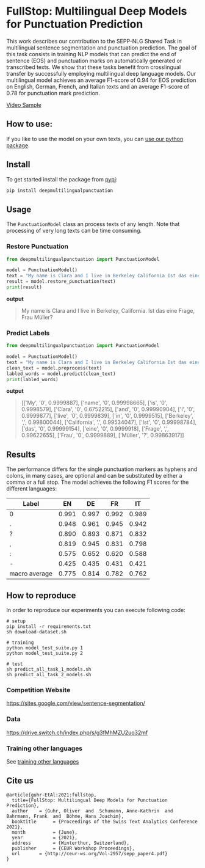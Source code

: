 # FullStop: Multilingual Deep Models for Punctuation Prediction

This work describes our contribution to the SEPP-NLG Shared Task in multilingual sentence segmentation and punctuation prediction.
The goal of this task consists in training NLP models that can predict the end of sentence (EOS) and punctuation marks on automatically
generated or transcribed texts. We show that these tasks benefit from crosslingual transfer by successfully employing multilingual deep
language models. Our multilingual model achieves an average F1-score of 0.94 for EOS prediction on English, German, French, and
Italian texts and an average F1-score of 0.78 for punctuation mark prediction.

[Video Sample](https://user-images.githubusercontent.com/3495355/150677531-13f2037d-8673-4e34-8769-0da1784c2fe7.mp4)

## How to use:

If you like to use the model on your own texts, you can [use our python package](https://github.com/oliverguhr/deepmultilingualpunctuation/).

## Install 

To get started install the package from [pypi](https://pypi.org/project/deepmultilingualpunctuation/):

```bash
pip install deepmultilingualpunctuation
```

## Usage
The ```PunctuationModel``` class an process texts of any length. Note that processing of very long texts can be time consuming.

### Restore Punctuation
```python
from deepmultilingualpunctuation import PunctuationModel

model = PunctuationModel()
text = "My name is Clara and I live in Berkeley California Ist das eine Frage Frau Müller"
result = model.restore_punctuation(text)
print(result)
```

**output**
> My name is Clara and I live in Berkeley, California. Ist das eine Frage, Frau Müller?


### Predict Labels 
```python
from deepmultilingualpunctuation import PunctuationModel

model = PunctuationModel()
text = "My name is Clara and I live in Berkeley California Ist das eine Frage Frau Müller"
clean_text = model.preprocess(text)
labled_words = model.predict(clean_text)
print(labled_words)
```

**output**

> [['My', '0', 0.9999887], ['name', '0', 0.99998665], ['is', '0', 0.9998579], ['Clara', '0', 0.6752215], ['and', '0', 0.99990904], ['I', '0', 0.9999877], ['live', '0', 0.9999839], ['in', '0', 0.9999515], ['Berkeley', ',', 0.99800044], ['California', '.', 0.99534047], ['Ist', '0', 0.99998784], ['das', '0', 0.99999154], ['eine', '0', 0.9999918], ['Frage', ',', 0.99622655], ['Frau', '0', 0.9999889], ['Müller', '?', 0.99863917]]




## Results 

The performance differs for the single punctuation markers as hyphens and colons, in many cases, are optional and can be substituted by either a comma or a full stop. The model achieves the following F1 scores for the different languages:

| Label         | EN    | DE    | FR    | IT    |
| ------------- | ----- | ----- | ----- | ----- |
| 0             | 0.991 | 0.997 | 0.992 | 0.989 |
| .             | 0.948 | 0.961 | 0.945 | 0.942 |
| ?             | 0.890 | 0.893 | 0.871 | 0.832 |
| ,             | 0.819 | 0.945 | 0.831 | 0.798 |
| :             | 0.575 | 0.652 | 0.620 | 0.588 |
| -             | 0.425 | 0.435 | 0.431 | 0.421 |
| macro average | 0.775 | 0.814 | 0.782 | 0.762 |

## How to reproduce

In order to reproduce our experiments you can execute following code:

```
# setup
pip install -r requirements.txt
sh download-dataset.sh

# training
python model_test_suite.py 1
python model_test_suite.py 2

# test
sh predict_all_task_1_models.sh
sh predict_all_task_2_models.sh
```

### Competition Website

https://sites.google.com/view/sentence-segmentation/

### Data

https://drive.switch.ch/index.php/s/g3fMhMZU2uo32mf

### Training other languages

See [training other languages](./other_languages/readme.md)

## Cite us

```
@article{guhr-EtAl:2021:fullstop,
  title={FullStop: Multilingual Deep Models for Punctuation Prediction},
  author    = {Guhr, Oliver  and  Schumann, Anne-Kathrin  and  Bahrmann, Frank  and  Böhme, Hans Joachim},
  booktitle      = {Proceedings of the Swiss Text Analytics Conference 2021},
  month          = {June},
  year           = {2021},
  address        = {Winterthur, Switzerland},
  publisher      = {CEUR Workshop Proceedings},  
  url       = {http://ceur-ws.org/Vol-2957/sepp_paper4.pdf}
}
```



